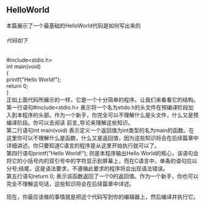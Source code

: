 ## HelloWorld
本篇展示了一个最基础的HelloWorld代码是如何写出来的

###### 代码如下
\#include\<stdio.h\>  
int main(void)  
\{  
   printf(\"Hello World!\")\;  
    return 0\;  
\}  
正如上面代码所展示的一样，它是一个十分简单的程序。让我们来看看它的结构。  
第一行语句\#include\<stdio.h\> 表示将一个名为stido.h的头文件在预编译阶段加入到本程序的头部。作为一个新手，你完全可以不理解什么是头文件，什么又是预编译阶段。你可以去阅读 前言_导论来理解这些知识。  
第二行语句int main(void)  表示定义一个返回值为int类型的名为main的函数。在这里你可以不理解什么是函数，什么又是返回值，因为这些知识将会在后续篇章中详细讲述。你只要知道C语言的程序是从这里开始执行就可以了。  
第四行语句printf(\"Hello World!\")\;  则是本程序输出Hello World的核心，该语句会将它的小括号内的双引号中的字符显示到屏幕上，而在C语言中，单条的语句应以分号\;结尾，这是语法要求，不遵循此要求的程序将会出现语法错误。  
第五行语句return 0\; 表示该函数返回了一个0的返回值。作为一个新手，你也可以完全不理解这句话，这些知识将会在后续篇章中详述。  
  
现在，你最应该做的事情就是把这个代码写到你的编辑器上，然后编译并执行它。